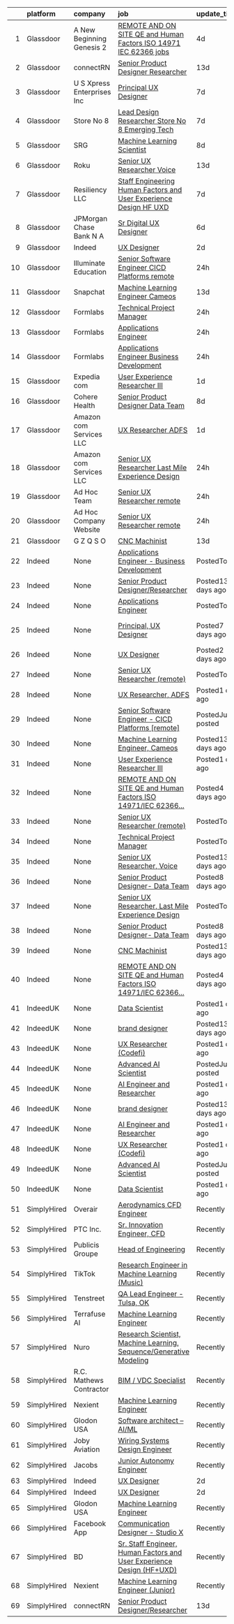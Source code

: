 

|    | platform    | company                      | job                                                                                                                                                                                                                                                                                                                                                                                                                                                                                                                                                                                                                                                                                                                                                                                                                                                                                                                                                                                                                                           | update_time       | location                                    |
|---:|:------------|:-----------------------------|:----------------------------------------------------------------------------------------------------------------------------------------------------------------------------------------------------------------------------------------------------------------------------------------------------------------------------------------------------------------------------------------------------------------------------------------------------------------------------------------------------------------------------------------------------------------------------------------------------------------------------------------------------------------------------------------------------------------------------------------------------------------------------------------------------------------------------------------------------------------------------------------------------------------------------------------------------------------------------------------------------------------------------------------------|:------------------|:--------------------------------------------|
|  1 | Glassdoor   | A New Beginning Genesis 2    | [REMOTE AND ON SITE QE and Human Factors ISO 14971 IEC 62366 jobs](https://www.glassdoor.com/partner/jobListing.htm?pos=103&ao=1110586&s=58&guid=0000017e2e26d9d7bb4011d2be85cf64&src=GD_JOB_AD&t=SR&vt=w&ea=1&cs=1_409ffd3f&cb=1641451805592&jobListingId=1007537713723&cpc=7F6F94E2229B3AB5&jrtk=3-0-1fon2dml7u3r8801-1fon2dmlin51a800-c8ac15c8e1c65c13--6NYlbfkN0B6Kd-MDCET8HMNvKrgjDlEDh4PhhYm-EZ338oHNPYy-rPx-ilJ4O3xadgqkq7LxWmw9gVg-aW0Ml6HjZFpzqJP7aosdJbP_K-CAULYU-JE4FzAOsuiMDxTzJ_ApzV7be0v_zyUPFL6577auomqhY50kzXbJsHmeAImLnwjNjkcgws7tFN7Es4S2Jc3qXRgoYWS_nNFApWHrhL3DKKTWcajl6wKkoxr2NY4cgFEw94XzR6E-dk6FG3jXkFvxl0mMm9o_n_huJ-2QyUlDNbnhY198gFHe9F_XOSw9NqCav0webZOAQTHph6DSdFrPNqX7h8y1IJ9aAiM8-_i6_FRPf1Lw8C4zL519FtF2aIvozIwSHtwAeMZHHlQHzIITmSFJIniAb7qjIVBt4yzBueJmMnBa6WF5ktyIrYTNsfLMaWkdflTEg9peOtJRv7cU7Q1icJI5Hx3_0N9-Te1S561DjN2Dra05zv8wSQ0QmwxrFwYGF_kNbW6N1NNNm2naxJiVN9EjFBFIOmnB68To1ktAtJ-gHxqn1Doun8%3D)                                                                                                     | 4d                | Brea, CA                                    |
|  2 | Glassdoor   | connectRN                    | [Senior Product Designer Researcher](https://www.glassdoor.com/partner/jobListing.htm?pos=101&ao=1110586&s=58&guid=0000017e2e26d9d7bb4011d2be85cf64&src=GD_JOB_AD&t=SR&vt=w&cs=1_2fdfdd6d&cb=1641451805591&jobListingId=1007526195532&cpc=7B56092626AD5646&jrtk=3-0-1fon2dml7u3r8801-1fon2dmlin51a800-61c0d6ad15131680--6NYlbfkN0AS_1Yci_aAypJCAt_IeHsxiIt8oZjdnGZeWZ1Ju-y_hHQkxlmZYkJcHU4W7QEEOmWVGJ3GT6bidUjFBi6-pcuw3xTEkr11Z_09Z6xFNfnr3EQHf2ijIxRJrinr4PtL9-EjcwtpzyOXb8WHYir_GdSc1ZaBvcaLvmu584wLdw-H-8gE3AUndN-m3dsx85KgoXkaz73inwJoM8-4yIMrcuESBm1Suw-ctEzP1IxroVL4SJlFRHtHkAdosJ6tcuzB_ikPJ-b04NsE9s2N7dM-e0GAU8le-IVw5PCurxWgVBP53-hucrTgqTRSEYxCVcN2x24tgu2lpU8WaxLgwsebtM7_tR7EO90u-WhFubh9oi8pbU0jC4hfdITqg-mOze9p7KQOdaX9ZFtN1xTU-0hY2jWR9Roi8waQ8I00qDvSMBjBdUiW4DHXf873le-FVttKptAOstK6Qf5odn02scP_Lxo9wWgigqETS1D9BunMdXLs-JnM0okKhL4wq_71AtakMzs%3D)                                                                                                                                                                        | 13d               | Waltham, MA                                 |
|  3 | Glassdoor   | U S  Xpress Enterprises  Inc | [Principal  UX Designer](https://www.glassdoor.com/partner/jobListing.htm?pos=118&ao=1136043&s=58&guid=0000017e2e26d9d7bb4011d2be85cf64&src=GD_JOB_AD&t=SR&vt=w&cs=1_65167a1e&cb=1641451805596&jobListingId=1007534366706&jrtk=3-0-1fon2dml7u3r8801-1fon2dmlin51a800-eb68aff14d54f647-)                                                                                                                                                                                                                                                                                                                                                                                                                                                                                                                                                                                                                                                                                                                                                       | 7d                | Chattanooga, TN                             |
|  4 | Glassdoor   | Store No  8                  | [Lead Design Researcher  Store No 8   Emerging Tech ](https://www.glassdoor.com/partner/jobListing.htm?pos=120&ao=1136043&s=58&guid=0000017e2e26d9d7bb4011d2be85cf64&src=GD_JOB_AD&t=SR&vt=w&cs=1_db4d285a&cb=1641451805596&jobListingId=1007534370542&jrtk=3-0-1fon2dml7u3r8801-1fon2dmlin51a800-275e74861ab6435f-)                                                                                                                                                                                                                                                                                                                                                                                                                                                                                                                                                                                                                                                                                                                          | 7d                | Bentonville, AR                             |
|  5 | Glassdoor   | SRG                          | [Machine Learning Scientist](https://www.glassdoor.com/partner/jobListing.htm?pos=104&ao=1110586&s=58&guid=0000017e2e26d9d7bb4011d2be85cf64&src=GD_JOB_AD&t=SR&vt=w&ea=1&cs=1_28cfc48d&cb=1641451805592&jobListingId=1007532955808&cpc=9908D8D4413DBB8A&jrtk=3-0-1fon2dml7u3r8801-1fon2dmlin51a800-aafd7c0337782e31--6NYlbfkN0D_En2eo0-JkYl4CzOR-4Kz3vLNgIwsbseKd_ac-sE5sIubDOR2BlEvUvTuV-KuHyYZ7SK89rqL2AQCz7V0NC3R6qHzxejLAQw1jVVCxZ708UmRi57_JO8sT2JYBr_ObQnBWwbhLvEbxwjun16WowPtJm3lUNUFPXPfNwNvlk28JN0rigKeRwcv2HIpqKUBpgHSKchE7R2VTK_3CJqIpryys-55MFtpmzy95sGjgsVOUky1K84_2raoO7ZyWo8Jki1FDEyel3qD_BKgOZ0qL0vQk6OlBqE4rbkAl4q04n9B1b15wlmExchsCaeIgJwlqnq4Mhvq1nSTRyPeH6ZF2tGLQglN4O4E0JqP-a2F5rYvFnmFJyjT7b08gxrv9S0GSr2r1Xeihn5YU4m1HFKBzHupRxprbgQeNSOS1WBALD6CUGOxBLc57h2XO6wWJXm_XohQEA5pPEgzg8fzbNegkKn8Jxp2v_X1r8jUrIqdAeY_1F4_iXkF-AxTP2_EcB1pA2w%3D)                                                                                                                                                                           | 8d                | Saint Louis, MO                             |
|  6 | Glassdoor   | Roku                         | [Senior UX Researcher  Voice](https://www.glassdoor.com/partner/jobListing.htm?pos=113&ao=1136043&s=58&guid=0000017e2e26d9d7bb4011d2be85cf64&src=GD_JOB_AD&t=SR&vt=w&cs=1_ae6dd0db&cb=1641451805593&jobListingId=1007525913995&jrtk=3-0-1fon2dml7u3r8801-1fon2dmlin51a800-eb5b7f1fd5ce49e7-)                                                                                                                                                                                                                                                                                                                                                                                                                                                                                                                                                                                                                                                                                                                                                  | 13d               | San Jose, CA                                |
|  7 | Glassdoor   | Resiliency LLC               | [Staff Engineering  Human Factors and User Experience Design  HF UXD ](https://www.glassdoor.com/partner/jobListing.htm?pos=105&ao=1110586&s=58&guid=0000017e2e26d9d7bb4011d2be85cf64&src=GD_JOB_AD&t=SR&vt=w&ea=1&cs=1_b9e06da0&cb=1641451805592&jobListingId=1007534340316&cpc=2CAED5C921A5F994&jrtk=3-0-1fon2dml7u3r8801-1fon2dmlin51a800-bad60a017cfb92ab--6NYlbfkN0Cltd6uxyKZUA0mlAqwrWOAqYzaNWMNQvrQPrmFJNyQddAtz7srjl1C04CmA54wNj22yN3Wg6HRRMGdmsuHzM1xNETy0BGMCDXPR9UGnOP63vMBcdiqVUWL3gOpufnoc8qoT-ls-Qavrv1qrl92WVxsIB3klwztyEQNujUXKIulhgvSWRwohEXPggPPH4m3StLP7-cJ2aEfSZdniUY-0XAGk8QrwGN7RELGc4gvGbyPwKOb8i-Pn0ThPwZMZGODwlY6uZAUSG36fB3WJ3qBTuaLT3duByEWFQgbQHwfahweFKpzsy6S6xjjT426ZufkCVX0tpml_ioGk5esNxb3QKyL0VBsIaApb3aAFTKE1w6MRI2VRHtHUviV8RcNM7b9pdJgp1jE6p8k1DE2Tu4l131QWJc4SGj3HWFiofaZXG5OSIyKiQDeX_xY8V-bw4n1gR7wtrGDzkkN3y4PLsTPhxJ_RjIhEonpbtR3Kb85d5eGixa-g1JvWZrdbN36px_gfyoSq9ui3Wa6struXLDp7Ma90RlUF-Ws84Nv7gJ815rfZVF7NHEzCrE1A4_MLkoq8_E7H5h65rjx5Keitbu68rqqWUM-TtEopqiIkdPG0D6b4nrTCki9Fb-w93l0baiTi0s%3D) | 7d                | Franklin Lakes, NJ                          |
|  8 | Glassdoor   | JPMorgan Chase Bank  N A     | [Sr Digital UX Designer](https://www.glassdoor.com/partner/jobListing.htm?pos=116&ao=1136043&s=58&guid=0000017e2e26d9d7bb4011d2be85cf64&src=GD_JOB_AD&t=SR&vt=w&cs=1_8f6aa609&cb=1641451805595&jobListingId=1007534545378&jrtk=3-0-1fon2dml7u3r8801-1fon2dmlin51a800-01f9e2c0f40a6dc3-)                                                                                                                                                                                                                                                                                                                                                                                                                                                                                                                                                                                                                                                                                                                                                       | 6d                | Boston, MA                                  |
|  9 | Glassdoor   | Indeed                       | [UX Designer](https://www.glassdoor.com/partner/jobListing.htm?pos=102&ao=1110586&s=58&guid=0000017e2e26d9d7bb4011d2be85cf64&src=GD_JOB_AD&t=SR&vt=w&cs=1_7a46db27&cb=1641451805591&jobListingId=1007539810873&cpc=B076152010A3B66C&jrtk=3-0-1fon2dml7u3r8801-1fon2dmlin51a800-d3d5b4091851a2a4--6NYlbfkN0CiRNM7CVr8YueLFKlzwbFWI0o7IjV438l4sVrvKZ0flj37geW1YDBjvjoFFx9B8OiGNc48x-W6UmkXcSSo3_xm9qCDzqfVcUHCsZwbBwwsBmJQXzu3GOFEegAmh2iV3W3-QD2S3l_hLb7Rvbg36fbPey_RumStvbXWhp_A3tNP7DwTFg330Id_HBjQpOG-ELfRCtRMH44mUABk6bSgktoKSzQojaJLWvGLbjLgwfOxHgVLZBjPRyPtvCoqdyjxootW-jCD4YHKkwlxpI4gkfgfGeATO6DLJA674poz_rZxQe0SQWCWzZ7ndZRy0dpdZMJk_SLlApjjsDUm1l0VROpo45KiFYkrlUERByPjH0sMa7FDFTFKrXjRr_0h2nxG8IrUJ5VFTQxKiyPJ-pLouYjAbv8XR70GmhMOEccWpBOv8hQ8GqrvD4Q6nTuvBT8hc2J_JBggBYiWiWn_TPh_AVHaKpYMVIx4ON_1oNPpNA5-GVCcvLKtxCKfqzeClcE7C2g%3D)                                                                                                                                                                                               | 2d                | Remote                                      |
| 10 | Glassdoor   | Illuminate Education         | [Senior Software Engineer   CICD Platforms  remote ](https://www.glassdoor.com/partner/jobListing.htm?pos=115&ao=1136043&s=58&guid=0000017e2e26d9d7bb4011d2be85cf64&src=GD_JOB_AD&t=SR&vt=w&cs=1_594d9856&cb=1641451805595&jobListingId=1007546420985&jrtk=3-0-1fon2dml7u3r8801-1fon2dmlin51a800-315f725eba2d3865-)                                                                                                                                                                                                                                                                                                                                                                                                                                                                                                                                                                                                                                                                                                                           | 24h               | Remote                                      |
| 11 | Glassdoor   | Snapchat                     | [Machine Learning Engineer  Cameos](https://www.glassdoor.com/partner/jobListing.htm?pos=106&ao=1136043&s=58&guid=0000017e2e26d9d7bb4011d2be85cf64&src=GD_JOB_AD&t=SR&vt=w&cs=1_3451b165&cb=1641451805592&jobListingId=1007525976359&jrtk=3-0-1fon2dml7u3r8801-1fon2dmlin51a800-c5a41f628737bed6-)                                                                                                                                                                                                                                                                                                                                                                                                                                                                                                                                                                                                                                                                                                                                            | 13d               | Los Angeles, CA                             |
| 12 | Glassdoor   | Formlabs                     | [Technical Project Manager](https://www.glassdoor.com/partner/jobListing.htm?pos=109&ao=1136043&s=58&guid=0000017e2e26d9d7bb4011d2be85cf64&src=GD_JOB_AD&t=SR&vt=w&cs=1_b081b3df&cb=1641451805592&jobListingId=1007545073595&jrtk=3-0-1fon2dml7u3r8801-1fon2dmlin51a800-2ed3229c226f883f-)                                                                                                                                                                                                                                                                                                                                                                                                                                                                                                                                                                                                                                                                                                                                                    | 24h               | Somerville, MA                              |
| 13 | Glassdoor   | Formlabs                     | [Applications Engineer](https://www.glassdoor.com/partner/jobListing.htm?pos=114&ao=1136043&s=58&guid=0000017e2e26d9d7bb4011d2be85cf64&src=GD_JOB_AD&t=SR&vt=w&cs=1_8924edfa&cb=1641451805593&jobListingId=1007545073587&jrtk=3-0-1fon2dml7u3r8801-1fon2dmlin51a800-3a57b47dc7c19ac6-)                                                                                                                                                                                                                                                                                                                                                                                                                                                                                                                                                                                                                                                                                                                                                        | 24h               | Somerville, MA                              |
| 14 | Glassdoor   | Formlabs                     | [Applications Engineer   Business Development](https://www.glassdoor.com/partner/jobListing.htm?pos=117&ao=1136043&s=58&guid=0000017e2e26d9d7bb4011d2be85cf64&src=GD_JOB_AD&t=SR&vt=w&cs=1_d4d03c20&cb=1641451805595&jobListingId=1007545073593&jrtk=3-0-1fon2dml7u3r8801-1fon2dmlin51a800-a2dd0894e2977bc3-)                                                                                                                                                                                                                                                                                                                                                                                                                                                                                                                                                                                                                                                                                                                                 | 24h               | Somerville, MA                              |
| 15 | Glassdoor   | Expedia com                  | [User Experience Researcher III](https://www.glassdoor.com/partner/jobListing.htm?pos=107&ao=1136043&s=58&guid=0000017e2e26d9d7bb4011d2be85cf64&src=GD_JOB_AD&t=SR&vt=w&cs=1_53ee82b2&cb=1641451805592&jobListingId=1007542985239&jrtk=3-0-1fon2dml7u3r8801-1fon2dmlin51a800-a6080a227d168dd3-)                                                                                                                                                                                                                                                                                                                                                                                                                                                                                                                                                                                                                                                                                                                                               | 1d                | Boston, MA                                  |
| 16 | Glassdoor   | Cohere Health                | [Senior Product Designer  Data Team](https://www.glassdoor.com/partner/jobListing.htm?pos=119&ao=1136043&s=58&guid=0000017e2e26d9d7bb4011d2be85cf64&src=GD_JOB_AD&t=SR&vt=w&ea=1&cs=1_c4d537d4&cb=1641451805596&jobListingId=1007532781502&jrtk=3-0-1fon2dml7u3r8801-1fon2dmlin51a800-95d12ce551c06022-)                                                                                                                                                                                                                                                                                                                                                                                                                                                                                                                                                                                                                                                                                                                                      | 8d                | Massachusetts                               |
| 17 | Glassdoor   | Amazon com Services LLC      | [UX Researcher  ADFS](https://www.glassdoor.com/partner/jobListing.htm?pos=110&ao=1136043&s=58&guid=0000017e2e26d9d7bb4011d2be85cf64&src=GD_JOB_AD&t=SR&vt=w&cs=1_b9ab9aea&cb=1641451805593&jobListingId=1007541361139&jrtk=3-0-1fon2dml7u3r8801-1fon2dmlin51a800-c8553afcb89133d1-)                                                                                                                                                                                                                                                                                                                                                                                                                                                                                                                                                                                                                                                                                                                                                          | 1d                | New York, NY                                |
| 18 | Glassdoor   | Amazon com Services LLC      | [Senior UX Researcher  Last Mile Experience Design](https://www.glassdoor.com/partner/jobListing.htm?pos=112&ao=1136043&s=58&guid=0000017e2e26d9d7bb4011d2be85cf64&src=GD_JOB_AD&t=SR&vt=w&cs=1_913f6977&cb=1641451805593&jobListingId=1007544211165&jrtk=3-0-1fon2dml7u3r8801-1fon2dmlin51a800-a7c9cc88294cfe93-)                                                                                                                                                                                                                                                                                                                                                                                                                                                                                                                                                                                                                                                                                                                            | 24h               | Bellevue, WA                                |
| 19 | Glassdoor   | Ad Hoc Team                  | [Senior UX Researcher  remote ](https://www.glassdoor.com/partner/jobListing.htm?pos=108&ao=1136043&s=58&guid=0000017e2e26d9d7bb4011d2be85cf64&src=GD_JOB_AD&t=SR&vt=w&ea=1&cs=1_8a1adc19&cb=1641451805592&jobListingId=1007545944609&jrtk=3-0-1fon2dml7u3r8801-1fon2dmlin51a800-2de508f2c863efe7-)                                                                                                                                                                                                                                                                                                                                                                                                                                                                                                                                                                                                                                                                                                                                           | 24h               | Los Lunas, NM                               |
| 20 | Glassdoor   | Ad Hoc Company Website       | [Senior UX Researcher  remote ](https://www.glassdoor.com/partner/jobListing.htm?pos=111&ao=1136043&s=58&guid=0000017e2e26d9d7bb4011d2be85cf64&src=GD_JOB_AD&t=SR&vt=w&ea=1&cs=1_138f8b93&cb=1641451805593&jobListingId=1007545944227&jrtk=3-0-1fon2dml7u3r8801-1fon2dmlin51a800-167e9b3f5dd103b0-)                                                                                                                                                                                                                                                                                                                                                                                                                                                                                                                                                                                                                                                                                                                                           | 24h               | Washington, DC                              |
| 21 | Glassdoor   | G Z Q S O                    | [CNC Machinist](https://www.glassdoor.com/partner/jobListing.htm?pos=121&ao=1136043&s=58&guid=0000017e2e26d9d7bb4011d2be85cf64&src=GD_JOB_AD&t=SR&vt=w&ea=1&cs=1_c95dd376&cb=1641451805597&jobListingId=1007526308755&jrtk=3-0-1fon2dml7u3r8801-1fon2dmlin51a800-703e3ae1cf02f7d8-)                                                                                                                                                                                                                                                                                                                                                                                                                                                                                                                                                                                                                                                                                                                                                           | 13d               | Macomb, MI                                  |
| 22 | Indeed      | None                         | [Applications Engineer - Business Development](https://www.indeed.com/rc/clk?jk=a2dd0894e2977bc3&fccid=8e0192a48bd27a99&vjs=3)                                                                                                                                                                                                                                                                                                                                                                                                                                                                                                                                                                                                                                                                                                                                                                                                                                                                                                                | PostedToday       | Somerville, MA                              |
| 23 | Indeed      | None                         | [Senior Product Designer/Researcher](https://www.indeed.com/pagead/clk?mo=r&ad=-6NYlbfkN0AS_1Yci_aAypJCAt_IeHsxiIt8oZjdnGZeWZ1Ju-y_hHQkxlmZYkJcHU4W7QEEOmWVGJ3GT6bidUjFBi6-pcuw3xTEkr11Z_09Z6xFNfnr3EQHf2ijIxRJrinr4PtL9-EjcwtpzyOXb8WHYir_GdScD-pQGuGG8Td3az5dNrWNd2_E35F0SqUFS1hyJhuoAWd3BwD3LT3IxVMNf1JW8sTu8nCfH-f6KrTsLWNWrq4ejs7irDZvQ_l2NuBaxsSsk8sfoNHQqhF1SCXyUSP6waE69Uzm79iGyixhOk_nqcxBJ2JSIOYwfLVwEFYznfMASnjYI8MLPN1RDO0ZSjqvHxPpyD3okEfWeasWf8Th3OlrP2hdEw9r-wMjRX6p8Em-d6owr5DmlIFyESUuJEUXUSCKoSfXCTG6yLvOG_V-xUcuCSXe_v0aa6GtMCWlHZHudoysZdltZ1eay8dM__PLfcF1VjziQJhsG-uBed-MEwp1aYQVP8I97rex&p=2&fvj=1&vjs=3)                                                                                                                                                                                                                                                                                                                                                                                                              | Posted13 days ago | Waltham, MA 02453                           |
| 24 | Indeed      | None                         | [Applications Engineer](https://www.indeed.com/rc/clk?jk=3a57b47dc7c19ac6&fccid=8e0192a48bd27a99&vjs=3)                                                                                                                                                                                                                                                                                                                                                                                                                                                                                                                                                                                                                                                                                                                                                                                                                                                                                                                                       | PostedToday       | Somerville, MA                              |
| 25 | Indeed      | None                         | [Principal, UX Designer](https://www.indeed.com/rc/clk?jk=eb68aff14d54f647&fccid=d921f5450b899369&vjs=3)                                                                                                                                                                                                                                                                                                                                                                                                                                                                                                                                                                                                                                                                                                                                                                                                                                                                                                                                      | Posted7 days ago  | Chattanooga, TN 37421•Remote work available |
| 26 | Indeed      | None                         | [UX Designer](https://www.indeed.com/rc/clk?jk=d3d5b4091851a2a4&fccid=d6ef41e202aa2c0b&vjs=3)                                                                                                                                                                                                                                                                                                                                                                                                                                                                                                                                                                                                                                                                                                                                                                                                                                                                                                                                                 | Posted2 days ago  | Remote                                      |
| 27 | Indeed      | None                         | [Senior UX Researcher (remote)](https://www.indeed.com/rc/clk?jk=17c44ffde829fb64&fccid=7707621c92754acd&vjs=3)                                                                                                                                                                                                                                                                                                                                                                                                                                                                                                                                                                                                                                                                                                                                                                                                                                                                                                                               | PostedToday       | Walterboro, SC+29 locations•Remote          |
| 28 | Indeed      | None                         | [UX Researcher, ADFS](https://www.indeed.com/rc/clk?jk=c8553afcb89133d1&fccid=fe2d21eef233e94a&vjs=3)                                                                                                                                                                                                                                                                                                                                                                                                                                                                                                                                                                                                                                                                                                                                                                                                                                                                                                                                         | Posted1 day ago   | New York, NY                                |
| 29 | Indeed      | None                         | [Senior Software Engineer - CICD Platforms [remote]](https://www.indeed.com/company/Illuminate-Education/jobs/Senior-Software-Engineer-315f725eba2d3865?fccid=d58686c54316b9c1&vjs=3)                                                                                                                                                                                                                                                                                                                                                                                                                                                                                                                                                                                                                                                                                                                                                                                                                                                         | PostedJust posted | +1 locationRemote                           |
| 30 | Indeed      | None                         | [Machine Learning Engineer, Cameos](https://www.indeed.com/rc/clk?jk=c5a41f628737bed6&fccid=f368300325e8e8bc&vjs=3)                                                                                                                                                                                                                                                                                                                                                                                                                                                                                                                                                                                                                                                                                                                                                                                                                                                                                                                           | Posted13 days ago | Los Angeles, CA 90291 (Venice area)         |
| 31 | Indeed      | None                         | [User Experience Researcher III](https://www.indeed.com/rc/clk?jk=a6080a227d168dd3&fccid=160efb82f2462f14&vjs=3)                                                                                                                                                                                                                                                                                                                                                                                                                                                                                                                                                                                                                                                                                                                                                                                                                                                                                                                              | Posted1 day ago   | Boston, MA                                  |
| 32 | Indeed      | None                         | [REMOTE AND ON SITE QE and Human Factors ISO 14971/IEC 62366...](https://www.indeed.com/pagead/clk?mo=r&ad=-6NYlbfkN0B6Kd-MDCET8HMNvKrgjDlEDh4PhhYm-EZ338oHNPYy-rPx-ilJ4O3xadgqkq7LxWmw9gVg-aW0MrPqQrw_yXiPQGJsqEYzJgQVzqmL4rhd93SqmmlaUJSJhz-TPoZWug0bDh_E944KT0jENvRMlwVCIfKR2m0PEnaFGy9aZosyY09FGZInD14fmQctTvay3Xfe2oF_SkPO7a2Iy4ySW-CyQhhWH4O4pHvdmU71x8wgDSm1-vR-pb6MMQ-Lf5PvsjwuORX3r3Xn8FGgb1S83TfAFeHTdMy9xDSBHNOgbb2Xt-QwAMuxME9Aaw5HpPRW6A1cq_z1bZdE2coMyLT9Ava2rliyNJEg1HMBCN0AhmPTgRI3YOEljd2RpkFkBec0CDwizm8zDMKBQU5NMYw2AoLS0XkJ-DPZpnnoq_wX-Jzd6JD0s7NiiRSx0cFN7DwgL6zM1_SwEwTi8TxT_0poUJ7jahUuFOqCaqV1MS48bPe3tq1vFVIlLBOkY7TGRuetUZe3Be0WRr_E8pudn7w0zNeN&p=3&fvj=1&vjs=3)                                                                                                                                                                                                                                                                                                                                                  | Posted4 days ago  | Franklin Lakes, NJ+3 locations              |
| 33 | Indeed      | None                         | [Senior UX Researcher (remote)](https://www.indeed.com/rc/clk?jk=167e9b3f5dd103b0&fccid=be8bd3c14ee3d839&vjs=3)                                                                                                                                                                                                                                                                                                                                                                                                                                                                                                                                                                                                                                                                                                                                                                                                                                                                                                                               | PostedToday       | Washington, DC•Remote                       |
| 34 | Indeed      | None                         | [Technical Project Manager](https://www.indeed.com/rc/clk?jk=2ed3229c226f883f&fccid=8e0192a48bd27a99&vjs=3)                                                                                                                                                                                                                                                                                                                                                                                                                                                                                                                                                                                                                                                                                                                                                                                                                                                                                                                                   | PostedToday       | Somerville, MA                              |
| 35 | Indeed      | None                         | [Senior UX Researcher, Voice](https://www.indeed.com/rc/clk?jk=eb5b7f1fd5ce49e7&fccid=f7f27aafffbc37a6&vjs=3)                                                                                                                                                                                                                                                                                                                                                                                                                                                                                                                                                                                                                                                                                                                                                                                                                                                                                                                                 | Posted13 days ago | San Jose, CA                                |
| 36 | Indeed      | None                         | [Senior Product Designer- Data Team](https://www.indeed.com/rc/clk?jk=95d12ce551c06022&fccid=2ce3a21e0a968aec&vjs=3)                                                                                                                                                                                                                                                                                                                                                                                                                                                                                                                                                                                                                                                                                                                                                                                                                                                                                                                          | Posted8 days ago  | Massachusetts•Remote                        |
| 37 | Indeed      | None                         | [Senior UX Researcher, Last Mile Experience Design](https://www.indeed.com/rc/clk?jk=a7c9cc88294cfe93&fccid=fe2d21eef233e94a&vjs=3)                                                                                                                                                                                                                                                                                                                                                                                                                                                                                                                                                                                                                                                                                                                                                                                                                                                                                                           | PostedToday       | Bellevue, WA                                |
| 38 | Indeed      | None                         | [Senior Product Designer- Data Team](https://www.indeed.com/rc/clk?jk=95d12ce551c06022&fccid=2ce3a21e0a968aec&vjs=3)                                                                                                                                                                                                                                                                                                                                                                                                                                                                                                                                                                                                                                                                                                                                                                                                                                                                                                                          | Posted8 days ago  | Massachusetts•Remote                        |
| 39 | Indeed      | None                         | [CNC Machinist](https://www.indeed.com/rc/clk?jk=703e3ae1cf02f7d8&fccid=13ce190fec5c3c3c&vjs=3)                                                                                                                                                                                                                                                                                                                                                                                                                                                                                                                                                                                                                                                                                                                                                                                                                                                                                                                                               | Posted13 days ago | Macomb, MI                                  |
| 40 | Indeed      | None                         | [REMOTE AND ON SITE QE and Human Factors ISO 14971/IEC 62366...](https://www.indeed.com/pagead/clk?mo=r&ad=-6NYlbfkN0B6Kd-MDCET8HMNvKrgjDlEDh4PhhYm-EZ338oHNPYy-rPx-ilJ4O3xadgqkq7LxWmw9gVg-aW0Ml6HjZFpzqJP7aosdJbP_K-CAULYU-JE4FzAOsuiMDxTzJ_ApzV7be0v_zyUPFL651jb8WCOYs12hT89ekNIS3SGTXTJEytwblGPTJfMCWgQYmSt2B7RvF1mQvQHjcnVys1uWJTQPqmfb1FbP8pa6VU63VK4TRrT_2_CoI55r_jisMheKPqhQ9zwhGE37xkre7SYnIlAynNaSLX795HPWsiXFY8CEE8elyluYMvT1slrXJzeoX3VTpGYaFykaY-82frkY1BM3yit-EMVLITS_x4M7Xx-zW0Azw8tsMkoveOGhW2f_-woskgPTioKmPSaQ1WndKxoEkZu4wUSFrZ5r6Bq_h-akpWmyhglFuuf7PEbKXAR819McCbZEz-DVZPyqAh-8oNTi96qnFmFeubVMjx3fWk0IJaCc0XQ_-YqwDv2Ri9x_lnv7feCl7Vq2t7CmNxLg4nhyaxo&p=0&fvj=1&vjs=3)                                                                                                                                                                                                                                                                                                                                                  | Posted4 days ago  | Brea, CA+3 locations                        |
| 41 | IndeedUK    | None                         | [Data Scientist](https://uk.indeed.com/rc/clk?jk=63edff1a54610760&fccid=9353252f275fbb30&vjs=3)                                                                                                                                                                                                                                                                                                                                                                                                                                                                                                                                                                                                                                                                                                                                                                                                                                                                                                                                               | Posted1 day ago   | London                                      |
| 42 | IndeedUK    | None                         | [brand designer](https://uk.indeed.com/rc/clk?jk=d276fbb60bab5aeb&fccid=3d8bde125cbe64c7&vjs=3)                                                                                                                                                                                                                                                                                                                                                                                                                                                                                                                                                                                                                                                                                                                                                                                                                                                                                                                                               | Posted13 days ago | London                                      |
| 43 | IndeedUK    | None                         | [UX Researcher (Codefi)](https://uk.indeed.com/rc/clk?jk=9ceb3ef300789fed&fccid=c3c98aa2beea188e&vjs=3)                                                                                                                                                                                                                                                                                                                                                                                                                                                                                                                                                                                                                                                                                                                                                                                                                                                                                                                                       | Posted1 day ago   | London•Remote                               |
| 44 | IndeedUK    | None                         | [Advanced AI Scientist](https://uk.indeed.com/rc/clk?jk=ded49cb56db9652f&fccid=f754b71a46a65c3c&vjs=3)                                                                                                                                                                                                                                                                                                                                                                                                                                                                                                                                                                                                                                                                                                                                                                                                                                                                                                                                        | PostedJust posted | London                                      |
| 45 | IndeedUK    | None                         | [AI Engineer and Researcher](https://uk.indeed.com/rc/clk?jk=228fce1c88fa4f99&fccid=9353252f275fbb30&vjs=3)                                                                                                                                                                                                                                                                                                                                                                                                                                                                                                                                                                                                                                                                                                                                                                                                                                                                                                                                   | Posted1 day ago   | London                                      |
| 46 | IndeedUK    | None                         | [brand designer](https://uk.indeed.com/rc/clk?jk=d276fbb60bab5aeb&fccid=3d8bde125cbe64c7&vjs=3)                                                                                                                                                                                                                                                                                                                                                                                                                                                                                                                                                                                                                                                                                                                                                                                                                                                                                                                                               | Posted13 days ago | London                                      |
| 47 | IndeedUK    | None                         | [AI Engineer and Researcher](https://uk.indeed.com/rc/clk?jk=228fce1c88fa4f99&fccid=9353252f275fbb30&vjs=3)                                                                                                                                                                                                                                                                                                                                                                                                                                                                                                                                                                                                                                                                                                                                                                                                                                                                                                                                   | Posted1 day ago   | London                                      |
| 48 | IndeedUK    | None                         | [UX Researcher (Codefi)](https://uk.indeed.com/rc/clk?jk=9ceb3ef300789fed&fccid=c3c98aa2beea188e&vjs=3)                                                                                                                                                                                                                                                                                                                                                                                                                                                                                                                                                                                                                                                                                                                                                                                                                                                                                                                                       | Posted1 day ago   | London•Remote                               |
| 49 | IndeedUK    | None                         | [Advanced AI Scientist](https://uk.indeed.com/rc/clk?jk=ded49cb56db9652f&fccid=f754b71a46a65c3c&vjs=3)                                                                                                                                                                                                                                                                                                                                                                                                                                                                                                                                                                                                                                                                                                                                                                                                                                                                                                                                        | PostedJust posted | London                                      |
| 50 | IndeedUK    | None                         | [Data Scientist](https://uk.indeed.com/rc/clk?jk=63edff1a54610760&fccid=9353252f275fbb30&vjs=3)                                                                                                                                                                                                                                                                                                                                                                                                                                                                                                                                                                                                                                                                                                                                                                                                                                                                                                                                               | Posted1 day ago   | London                                      |
| 51 | SimplyHired | Overair                      | [Aerodynamics CFD Engineer](https://www.simplyhired.com/job/EoJJypUdidd6kTzoLOuNUGtj02OCR4DJz7MO3EKvuEPjdLVS2JC_fQ?q=generative+engineer)                                                                                                                                                                                                                                                                                                                                                                                                                                                                                                                                                                                                                                                                                                                                                                                                                                                                                                     | Recently          | Santa Ana, CA                               |
| 52 | SimplyHired | PTC Inc.                     | [Sr. Innovation Engineer, CFD](https://www.simplyhired.com/job/9FoxNJ9ytFBnnrM3b0gw5Qy83lv-8y0BtJde7ND8z2amv3Wba_-z5Q?q=generative+engineer)                                                                                                                                                                                                                                                                                                                                                                                                                                                                                                                                                                                                                                                                                                                                                                                                                                                                                                  | Recently          | United States                               |
| 53 | SimplyHired | Publicis Groupe              | [Head of Engineering](https://www.simplyhired.com/job/1yl7tEVuH01fIcOYOLhahGIekqgphPm0ude8IiIs0OOMLUSPI0DHqA?q=generative+engineer)                                                                                                                                                                                                                                                                                                                                                                                                                                                                                                                                                                                                                                                                                                                                                                                                                                                                                                           | Recently          | Boston, MA                                  |
| 54 | SimplyHired | TikTok                       | [Research Engineer in Machine Learning (Music)](https://www.simplyhired.com/job/o_JKCEMFpNRO4FZQHiwgT2dF5qyeVpOqrRspP6GRP3HsRSMp9jTcgQ?q=generative+engineer)                                                                                                                                                                                                                                                                                                                                                                                                                                                                                                                                                                                                                                                                                                                                                                                                                                                                                 | Recently          | Seattle, WA +1 location                     |
| 55 | SimplyHired | Tenstreet                    | [QA Lead Engineer - Tulsa, OK](https://www.simplyhired.com/job/zFzPSeN27CFA-jrfFSjauQ3RfHkIr0VFTAksAQ46KVoTqBhRJ_dB1w?q=generative+engineer)                                                                                                                                                                                                                                                                                                                                                                                                                                                                                                                                                                                                                                                                                                                                                                                                                                                                                                  | Recently          | Tulsa, OK                                   |
| 56 | SimplyHired | Terrafuse AI                 | [Machine Learning Engineer](https://www.simplyhired.com/job/c3bBdkeI-nl0D7Kw3IYi6esYB7vEiVuk692hKkTesHh2neeNdzajLg?q=generative+engineer)                                                                                                                                                                                                                                                                                                                                                                                                                                                                                                                                                                                                                                                                                                                                                                                                                                                                                                     | Recently          | San Francisco, CA                           |
| 57 | SimplyHired | Nuro                         | [Research Scientist, Machine Learning, Sequence/Generative Modeling](https://www.simplyhired.com/job/Dy48x76hW3uK-zfgt1hmutvJfWBupsdmPi-LvWXPYZtWam_jO5XwaA?q=generative+engineer)                                                                                                                                                                                                                                                                                                                                                                                                                                                                                                                                                                                                                                                                                                                                                                                                                                                            | Recently          | Mountain View, CA                           |
| 58 | SimplyHired | R.C. Mathews Contractor      | [BIM / VDC Specialist](https://www.simplyhired.com/job/w0HxOl5dSPGeDC13PxKdBB57jfP0Gv4UrOLO5lEHYXqrwMK0B92Nww?q=generative+engineer)                                                                                                                                                                                                                                                                                                                                                                                                                                                                                                                                                                                                                                                                                                                                                                                                                                                                                                          | Recently          | Nashville, TN                               |
| 59 | SimplyHired | Nexient                      | [Machine Learning Engineer](https://www.simplyhired.com/job/BwtuSoKMLT4lpRfmFHuGVkbtZmROvitraj5qx7NNqTVpkaq540SAkg?q=generative+engineer)                                                                                                                                                                                                                                                                                                                                                                                                                                                                                                                                                                                                                                                                                                                                                                                                                                                                                                     | Recently          | Columbus, OH +2 locations                   |
| 60 | SimplyHired | Glodon USA                   | [Software architect – AI/ML](https://www.simplyhired.com/job/82DXwGvlViA8MiuhLuQGwMmhW0vcA9t-meGBb5fLGJpoWGPkC3y3aQ?q=generative+engineer)                                                                                                                                                                                                                                                                                                                                                                                                                                                                                                                                                                                                                                                                                                                                                                                                                                                                                                    | Recently          | United States                               |
| 61 | SimplyHired | Joby Aviation                | [Wiring Systems Design Engineer](https://www.simplyhired.com/job/l359YPb-Tozuvnf8PToBaJcN0qONlWnzWx4elKYImmmJ8KTlgg_7bw?q=generative+engineer)                                                                                                                                                                                                                                                                                                                                                                                                                                                                                                                                                                                                                                                                                                                                                                                                                                                                                                | Recently          | Santa Cruz, CA                              |
| 62 | SimplyHired | Jacobs                       | [Junior Autonomy Engineer](https://www.simplyhired.com/job/Z8Q5KIIpowsN_QaRdQGMXrwCqVuvQ6j60vI8siSrkZXVi0VUfa-N4w?q=generative+engineer)                                                                                                                                                                                                                                                                                                                                                                                                                                                                                                                                                                                                                                                                                                                                                                                                                                                                                                      | Recently          | Beavercreek, OH                             |
| 63 | SimplyHired | Indeed                       | [UX Designer](https://www.simplyhired.com/job/j1tXqHd8n4Vsu7-VCXvyzNRJqImMNtNOWZrLdLKMdKVpP7a2LM_Hnw?q=generative+engineer)                                                                                                                                                                                                                                                                                                                                                                                                                                                                                                                                                                                                                                                                                                                                                                                                                                                                                                                   | 2d                | Remote                                      |
| 64 | SimplyHired | Indeed                       | [UX Designer](https://www.simplyhired.com/job/j1tXqHd8n4Vsu7-VCXvyzNRJqImMNtNOWZrLdLKMdKVpP7a2LM_Hnw?q=generative+engineer)                                                                                                                                                                                                                                                                                                                                                                                                                                                                                                                                                                                                                                                                                                                                                                                                                                                                                                                   | 2d                | Remote                                      |
| 65 | SimplyHired | Glodon USA                   | [Machine Learning Engineer](https://www.simplyhired.com/job/SgF6jz-vuMa0vjkjCGiy73dzNhLzxt0HMKT9usBkrzLcVgla5kpwXQ?q=generative+engineer)                                                                                                                                                                                                                                                                                                                                                                                                                                                                                                                                                                                                                                                                                                                                                                                                                                                                                                     | Recently          | Sunnyvale, CA                               |
| 66 | SimplyHired | Facebook App                 | [Communication Designer - Studio X](https://www.simplyhired.com/job/Q1So4rlqk_xx8iZWHmO1MZwaBp3Znec_gksGCa9wZ2vBQz4GL8XPjQ?q=generative+engineer)                                                                                                                                                                                                                                                                                                                                                                                                                                                                                                                                                                                                                                                                                                                                                                                                                                                                                             | Recently          | Remote +1 location                          |
| 67 | SimplyHired | BD                           | [Sr. Staff Engineer, Human Factors and User Experience Design (HF+UXD)](https://www.simplyhired.com/job/atbhuls6M3HseNucVTVcRrE-QM0pj1J2fBJMI6enH-CRTdiBFs578w?q=generative+engineer)                                                                                                                                                                                                                                                                                                                                                                                                                                                                                                                                                                                                                                                                                                                                                                                                                                                         | Recently          | Fairfield, IA                               |
| 68 | SimplyHired | Nexient                      | [Machine Learning Engineer (Junior)](https://www.simplyhired.com/job/l2uWMwlHJRqy5dSQvK4E8xAMenRWatTz7E695iUchd9AhFXiDfgWmg?q=generative+engineer)                                                                                                                                                                                                                                                                                                                                                                                                                                                                                                                                                                                                                                                                                                                                                                                                                                                                                            | Recently          | Columbus, OH +2 locations                   |
| 69 | SimplyHired | connectRN                    | [Senior Product Designer/Researcher](https://www.simplyhired.com/job/xxmJ-pA9GKdxX92WV9yLH6e89uSPefgF8Mftux6GFxpJ6PT5ucnQYg?q=generative+engineer)                                                                                                                                                                                                                                                                                                                                                                                                                                                                                                                                                                                                                                                                                                                                                                                                                                                                                            | 13d               | Waltham, MA                                 |